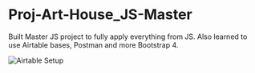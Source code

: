 # Proj-Art-House_JS-Master
Built Master JS project to fully apply everything from JS. Also learned to use Airtable bases, Postman and more Bootstrap 4.

![Airtable Setup](http://https://imgur.com/5KD4x2E)
